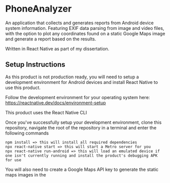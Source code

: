 # PhoneAnalyzer
An application that collects and generates reports from Android device system information. Featuring EXIF data parsing from image and video files, with the option to plot any coordinates found on a static Google Maps image and generate a report based on the results. 

Written in React Native as part of my dissertation.

## Setup Instructions
As this product is not production ready, you will need to setup a development environment for Android devices and install React Native to use this product.

Follow the development environment for your operating system here:
https://reactnative.dev/docs/environment-setup

This product uses the React Native CLI

Once you've successfully setup your development environment, clone this repository, navigate the root of the repository in a terminal and enter the following commands

    npm install => this will install all required dependencies
    npx react-native start => this will start a Metro server for you
    npx react-native run-android => this will load an emulated device if one isn't currently running and install the product's debugging APK for use

You will also need to create a Google Maps API key to generate the static maps images in the 